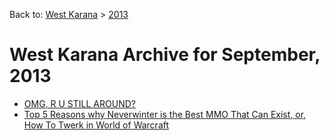 Back to: [West Karana](/posts/westkarana.md) > [2013](/posts/2013/westkarana.md)
# West Karana Archive for September, 2013

* [OMG, R U STILL AROUND?](10980.md)
* [Top 5 Reasons why Neverwinter is the Best MMO That Can Exist, or, How To Twerk in World of Warcraft](10985.md)
